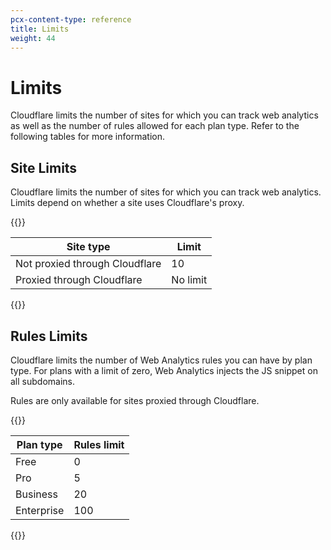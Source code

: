 ```yaml
---
pcx-content-type: reference
title: Limits
weight: 44
---
```


# Limits

Cloudflare limits the number of sites for which you can track web analytics as well as the number of rules allowed for each plan type. Refer to the following tables for more information.

## Site Limits

Cloudflare limits the number of sites for which you can track web analytics. Limits depend on whether a site uses Cloudflare's proxy.

{{<table-wrap>}}

| Site type                                      | Limit              |
| ---------------------------------------------- | ------------------ |
| Not proxied through Cloudflare                 | 10                 |
| Proxied through Cloudflare                     | No limit           |

{{</table-wrap>}}

## Rules Limits

Cloudflare limits the number of Web Analytics rules you can have by plan type. For plans with a limit of zero, Web Analytics injects the JS snippet on all subdomains.

Rules are only available for sites proxied through Cloudflare.

{{<table-wrap>}}

| Plan type      | Rules limit  |
| -------------- | ------------ |
| Free           | 0            |
| Pro            | 5            |
| Business       | 20           |
| Enterprise     | 100          |

{{</table-wrap>}}
